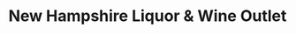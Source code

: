 ---
title: "New Hampshire Liquor & Wine Outlet"
url: /glen/new-hampshire-liquor-und-wine-outlet/
shop: Spirituosen
---